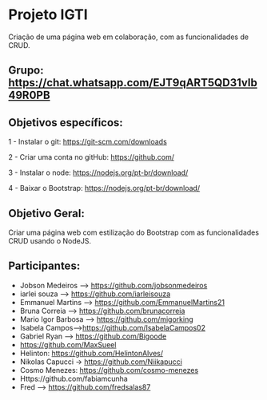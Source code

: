 # Projeto IGTI
Criação de uma página web em colaboração, com as funcionalidades de CRUD.

## Grupo: https://chat.whatsapp.com/EJT9qART5QD31vlb49R0PB

## Objetivos específicos:

1 - Instalar o git: https://git-scm.com/downloads

2 - Criar uma conta no gitHub: https://github.com/

3 - Instalar o node: https://nodejs.org/pt-br/download/

4 - Baixar o Bootstrap: https://nodejs.org/pt-br/download/

## Objetivo Geral:

Criar uma página web com estilização do Bootstrap com as funcionalidades CRUD usando o NodeJS.

## Participantes:

- Jobson Medeiros --> https://github.com/jobsonmedeiros
- iarlei souza --> https://github.com/iarleisouza
- Emmanuel Martins --> https://github.com/EmmanuelMartins21
- Bruna Correia --> https://github.com/brunacorreia
- Mario Igor Barbosa --> https://github.com/migorking
- Isabela Campos-->https://github.com/IsabelaCampos02
- Gabriel Ryan --> https://github.com/Bigoode
- https://github.com/MaxSueel
- Helinton: https://github.com/HelintonAlves/
- Nikolas Capucci -> https://github.com/Niikapucci
- Cosmo Menezes: https://github.com/cosmo-menezes
- Https://github.com/fabiamcunha
- Fred --> https://github.com/fredsalas87

